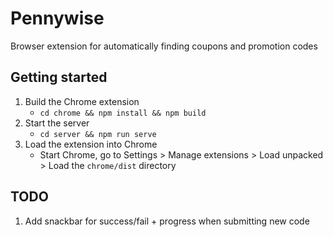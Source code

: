# Pennywise

Browser extension for automatically finding coupons and promotion codes

## Getting started

1. Build the Chrome extension
    * `cd chrome && npm install && npm build`
2. Start the server
    * `cd server && npm run serve`
3. Load the extension into Chrome
    * Start Chrome, go to Settings > Manage extensions > Load unpacked > Load
      the `chrome/dist` directory

## TODO

1. Add snackbar for success/fail + progress when submitting new code
